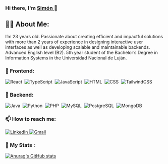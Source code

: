 ### Hi there, I'm <a href="https://github.com/SimonDiLeoGIT"> Simón </a> 👋

## 🙋‍♂️ About Me:

I’m 23 years old. 
Passionate about creating efficient and impactful solutions with more than 2 years of experience in designing interactive user interfaces as well as developing scalable and maintainable backends.
Advanced English level (B2).
5th year student of the Bachelor’s Degree in Information Systems in the Universidad Nacional de Luján.

### 🧰 Frontend:

<div>
  <img src="https://img.shields.io/badge/React-20232A?style=for-the-badge&logo=react&logoColor=61DAFB" title="React" alt="React" />&nbsp;
  <img src="https://img.shields.io/badge/TypeScript-007ACC?style=for-the-badge&logo=typescript&logoColor=white" title="TypeScript" alt="TypeScript"/>&nbsp;
  <img src="https://img.shields.io/badge/JavaScript-20232A?style=for-the-badge&logo=javascript&logoColor=F7DF1E" title="JavaScript" alt="JavaScript"/>&nbsp;
  <img src="https://img.shields.io/badge/HTML5-20232A?style=for-the-badge&logo=html5&logoColor=FDAE15" title="HTML5" alt="HTML"/>&nbsp;
  <img src="https://img.shields.io/badge/CSS3-20232A?style=for-the-badge&logo=css3&logoColor=00ADD3"  title="CSS3" alt="CSS" />&nbsp;
  <img src="https://img.shields.io/badge/Tailwind_CSS-38B2AC?style=for-the-badge&logo=tailwind-css&logoColor=white"  title="CSS3" alt="TailwindCSS" />&nbsp;
</div>

### 🔧 Backend:

<div>
  <img src="https://img.shields.io/badge/Java-ED8B00?style=for-the-badge&logo=openjdk&logoColor=white"  title="Java" alt="Java" />&nbsp;
  <img src="https://img.shields.io/badge/Python-3776AB?style=for-the-badge&logo=python&logoColor=white"  title="Python" alt="Python" />&nbsp;
  <img src="https://img.shields.io/badge/PHP-777BB4?style=for-the-badge&logo=php&logoColor=white"  title="PHP" alt="PHP" />&nbsp;
  <img src="https://img.shields.io/badge/MySQL-00000F?style=for-the-badge&logo=mysql&logoColor=white"  title="MySQL" alt="MySQL" />&nbsp;
  <img src="https://img.shields.io/badge/PostgreSQL-316192?style=for-the-badge&logo=postgresql&logoColor=white"  title="PostgreSQL" alt="PostgreSQL" />&nbsp;
  <img src="https://img.shields.io/badge/MongoDB-4EA94B?style=for-the-badge&logo=mongodb&logoColor=white"  title="MongoDB" alt="MongoDB" />&nbsp;
</div>


### 📫 How to reach me: 

<div>
    <a href="https://www.linkedin.com/in/simondileodev/">
    <img src="https://img.shields.io/badge/LinkedIn-0077B5?style=for-the-badge&logo=linkedin&logoColor=white" alt="LinkedIn"/>
    </a>
    <a href="mailto:simodileo01@gmail.com">
      <img src="https://img.shields.io/badge/Gmail-D14836?style=for-the-badge&logo=gmail&logoColor=white" alt="Gmail"/>
    </a>
</div>



### 📐 My Stats :

[![Anurag's GitHub stats](https://github-readme-stats.vercel.app/api?username=SimonDiLeoGIT)](https://github.com/anuraghazra/github-readme-stats)


<!--
**SimonDiLeoGIT/SimonDiLeoGIT** is a ✨ _special_ ✨ repository because its `README.md` (this file) appears on your GitHub profile.

Here are some ideas to get you started:

- 🔭 I’m currently working on ...
- 🌱 I’m currently learning ...
- 👯 I’m looking to collaborate on ...
- 🤔 I’m looking for help with ...
- 💬 Ask me about ...
- 📫 How to reach me: ...
- 😄 Pronouns: ...
- ⚡ Fun fact: ...
-->
